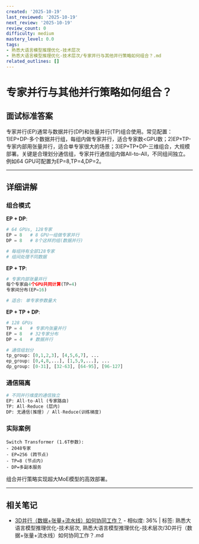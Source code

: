 ```yaml
---
created: '2025-10-19'
last_reviewed: '2025-10-19'
next_review: '2025-10-19'
review_count: 0
difficulty: medium
mastery_level: 0.0
tags:
- 熟悉大语言模型推理优化-技术层次
- 熟悉大语言模型推理优化-技术层次/专家并行与其他并行策略如何组合？.md
related_outlines: []
---
```


# 专家并行与其他并行策略如何组合？

## 面试标准答案

专家并行(EP)通常与数据并行(DP)和张量并行(TP)组合使用。常见配置：1)EP+DP-多个数据并行组，每组内做专家并行，适合专家数<GPU数；2)EP+TP-专家内部用张量并行，适合单专家很大的场景；3)EP+TP+DP-三维组合，大规模部署。关键是合理划分通信组，专家并行通信组内做All-to-All，不同组间独立。例如64 GPU可配置为EP=8,TP=4,DP=2。

---

## 详细讲解

### 组合模式

**EP + DP**:
```python
# 64 GPUs, 128专家
EP = 8   # 8 GPU一组做专家并行
DP = 8   # 8个这样的组(数据并行)

# 每组持有全部128专家
# 组间处理不同数据
```

**EP + TP**:
```python
# 专家内部张量并行
每个专家由4个GPU共同计算(TP=4)
专家间分布(EP=16)

# 适合: 单专家参数量大
```

**EP + TP + DP**:
```python
# 128 GPUs
TP = 4   # 专家内张量并行
EP = 8   # 32专家分布
DP = 4   # 数据并行

# 通信组划分
tp_group: [0,1,2,3], [4,5,6,7], ...
ep_group: [0,4,8,...], [1,5,9,...], ...
dp_group: [0-31], [32-63], [64-95], [96-127]
```

### 通信隔离

```python
# 不同并行维度的通信独立
EP: All-to-All (专家路由)
TP: All-Reduce (层内)
DP: 无通信(推理) / All-Reduce(训练梯度)
```

### 实际案例

```
Switch Transformer (1.6T参数):
- 2048专家
- EP=256 (跨节点)
- TP=8 (节点内)
- DP=多副本服务
```

组合并行策略实现超大MoE模型的高效部署。


---

## 相关笔记
<!-- 自动生成 -->

- [3D并行（数据+张量+流水线）如何协同工作？](notes/熟悉大语言模型推理优化-技术层次/3D并行（数据+张量+流水线）如何协同工作？.md) - 相似度: 36% | 标签: 熟悉大语言模型推理优化-技术层次, 熟悉大语言模型推理优化-技术层次/3D并行（数据+张量+流水线）如何协同工作？.md

